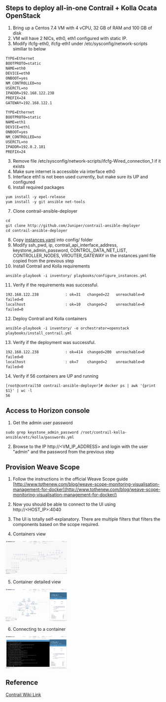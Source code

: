 
## Steps to deploy all-in-one Contrail + Kolla Ocata OpenStack

1. Bring up a Centos 7.4 VM with 4 vCPU, 32 GB of RAM and 100 GB of disk
2. VM will have 2 NICs, eth0, eth1 configured with static IP.
2. Modify ifcfg-eth0, ifcfg-eth1 under /etc/sysconfig/network-scripts similiar to below
```
TYPE=Ethernet
BOOTPROTO=static
NAME=eth0
DEVICE=eth0
ONBOOT=yes
NM_CONTROLLED=no
USERCTL=no
IPADDR=192.168.122.238
PREFIX=24
GATEWAY=192.168.122.1
```
```
TYPE=Ethernet
BOOTPROTO=static
NAME=eth1
DEVICE=eth1
ONBOOT=yes
NM_CONTROLLED=no
USERCTL=no
IPADDR=192.0.2.181
PREFIX=24
```
3. Remove file /etc/sysconfig/network-scripts/ifcfg-Wired_connection_1 if it exists
4. Make sure internet is accessible via interface eth0
5. Interface eth1 is not been used currently, but make sure its UP and configured
6. Install required packages
```
yum install -y epel-release
yum install -y git ansible net-tools
```
7. Clone contrail-ansible-deployer
```
cd
git clone http://github.com/Juniper/contrail-ansible-deployer
cd contrail-ansible-deployer
```
8. Copy [instances.yaml](https://github.com/urao/tungsten-fabric/blob/master/tungsten_50_deploy/all-in-one-os/instances.yaml) into config/ folder
9. Modify ssh_pwd, ip, contrail_api_interface_address, keystone_admin_password, CONTROL_DATA_NET_LIST, CONTROLLER_NODES, VROUTER_GATEWAY in the instances.yaml file copied from the previous step
10. Install Contrail and Kolla requirements
```
ansible-playbook -i inventory/ playbooks/configure_instances.yml 
```
11. Verify if the requirements  was successful.
```
192.168.122.238            : ok=31   changed=22   unreachable=0    failed=0   
localhost                  : ok=10   changed=2    unreachable=0    failed=0   
```
12. Deploy Contrail and Kolla containers
```
ansible-playbook -i inventory/ -e orchestrator=openstack playbooks/install_contrail.yml
```
13. Verify if the deployment  was successful.
```
192.168.122.238            : ok=414  changed=200  unreachable=0    failed=0   
localhost                  : ok=7    changed=2    unreachable=0    failed=0   
```
14. Verify if 56 containers are UP and running
```
[root@contrail50 contrail-ansible-deployer]# docker ps | awk '{print $1}' | wc -l
56
```
## Access to Horizon console

1. Get the admin user password
```
sudo grep keystone_admin_password /root/contrail-kolla-ansible/etc/kolla/passwords.yml
```
2. Browse to the IP http://<VM_IP_ADDRESS> and login with the user "admin" and the password from the previous step


## Provision Weave Scope

1. Follow the instructions in the official Weave Scope guide
[http://www.tothenew.com/blog/weave-scope-monitoring-visualisation-management-for-docker](http://www.tothenew.com/blog/weave-scope-monitoring-visualisation-management-for-docker/)

2. Now you should be able to connect to the UI using http://<HOST_IP>:4040

3. The UI is totally self-explanatory. There are multiple filters that filters the components based on the scope required.

4. Containers view
<img src="./images/container_view.png" width=200>

5. Container detailed view
<img src="./images/container_detail_view.png" width=200>

6. Connecting to a container
<img src="./images/connect_to_container.png" width=200>


## Reference
[Contrail Wiki Link](https://github.com/Juniper/contrail-ansible-deployer/wiki/Contrail-with-Kolla-Ocata)
